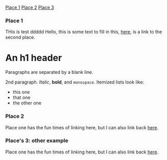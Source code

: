 
[Place 1](#place-2)
[Place 2](#place-1)
[Place 3](#places-3-other-example)

### Place 1

THis is test ddddd
Hello, this is some text to fill in this, [here](#place-2), is a link to the second place.


An h1 header
============

Paragraphs are separated by a blank line.

2nd paragraph. *Italic*, **bold**, and `monospace`. Itemized lists
look like:

  * this one
  * that one
  * the other one




### Place 2

Place one has the fun times of linking here, but I can also link back [here](#place-1).







### Place's 3: other example

Place one has the fun times of linking here, but I can also link back [here](#places-3-other-example).
